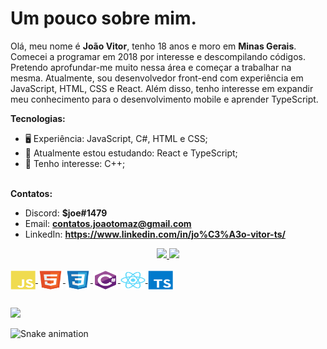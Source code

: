 # Um pouco sobre mim.
Olá, meu nome é **João Vitor**, tenho 18 anos e moro em **Minas Gerais**. Comecei a programar em 2018 por interesse e descompilando códigos. Pretendo aprofundar-me muito nessa área e começar a trabalhar na mesma. Atualmente, sou desenvolvedor front-end com experiência em JavaScript, HTML, CSS e React. Além disso, tenho interesse em expandir meu conhecimento para o desenvolvimento mobile e aprender TypeScript.

**Tecnologias:**
 - 🖥️ Experiência: JavaScript, C#, HTML e CSS;
 - 🌳 Atualmente estou estudando: React e TypeScript;
 - 👀 Tenho interesse: C++;
 <br>
 <strong>Contatos:</strong>

   - Discord: **$joe#1479**
   - Email: **contatos.joaotomaz@gmail.com**
   - LinkedIn: **https://www.linkedin.com/in/jo%C3%A3o-vitor-ts/**

<div align="center">
  <a href="https://github.com/joao-joe1">
  <img height="180em" src="https://github-readme-stats.vercel.app/api?username=joao-joe1&show_icons=true&theme=radical&include_all_commits=true&count_private=true"/>
  <img height="180em" src="https://github-readme-stats.vercel.app/api/top-langs/?username=joao-joe1&layout=compact&langs_count=7&theme=radical"/>
</div>
<div style="display: inline_block"><br>
  <img align="center" alt="Rafa-Js" height="30" width="40" src="https://raw.githubusercontent.com/devicons/devicon/master/icons/javascript/javascript-plain.svg">
  <img align="center" alt="Rafa-HTML" height="30" width="40" src="https://raw.githubusercontent.com/devicons/devicon/master/icons/html5/html5-original.svg">
  <img align="center" alt="Rafa-CSS" height="30" width="40" src="https://raw.githubusercontent.com/devicons/devicon/master/icons/css3/css3-original.svg">
  <img align="center" alt="Rafa-Csharp" height="30" width="40" src="https://raw.githubusercontent.com/devicons/devicon/master/icons/csharp/csharp-original.svg">
<img align="center" alt="Rafa-Csharp" height="30" width="40" src="https://raw.githubusercontent.com/devicons/devicon/master/icons/react/react-original.svg">
<img align="center" alt="Rafa-Csharp" height="30" width="40" src="https://raw.githubusercontent.com/devicons/devicon/master/icons/typescript/typescript-plain.svg">

##

<div> 
  <a href = "mailto:joaokingteam@gmail.com"><img src="https://img.shields.io/badge/-Gmail-%23333?style=for-the-badge&logo=gmail&logoColor=white" target="_blank"></a>
 
  ![Snake animation](https://github.com/joao-joe1/joao-joe1/blob/output/github-contribution-grid-snake.svg)

</div>
